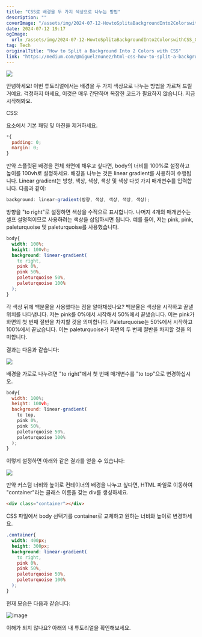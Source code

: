 ```yaml
---
title: "CSS로 배경을 두 가지 색상으로 나누는 방법"
description: ""
coverImage: "/assets/img/2024-07-12-HowtoSplitaBackgroundInto2ColorswithCSS_0.png"
date: 2024-07-12 19:17
ogImage: 
  url: /assets/img/2024-07-12-HowtoSplitaBackgroundInto2ColorswithCSS_0.png
tag: Tech
originalTitle: "How to Split a Background Into 2 Colors with CSS"
link: "https://medium.com/@miguelznunez/html-css-how-to-split-a-background-into-2-colors-1cdc394deb3d"
---
```



<img src="/assets/img/2024-07-12-HowtoSplitaBackgroundInto2ColorswithCSS_0.png" />

안녕하세요! 이번 튜토리얼에서는 배경을 두 가지 색상으로 나누는 방법을 가르쳐 드릴 거예요. 걱정하지 마세요, 이것은 매우 간단하며 복잡한 코드가 필요하지 않습니다. 지금 시작해봐요.

CSS:

요소에서 기본 패딩 및 마진을 제거하세요.

<div class="content-ad"></div>

```js
*{
  padding: 0;
  margin: 0;
}
```

만약 스플릿된 배경을 전체 화면에 채우고 싶다면, body의 너비를 100%로 설정하고 높이를 100vh로 설정하세요. 배경을 나누는 것은 linear gradient를 사용하여 수행됩니다. Linear gradient는 방향, 색상, 색상, 색상 및 색상 다섯 가지 매개변수를 입력합니다. 다음과 같이:

```js
background: linear-gradient(방향, 색상, 색상, 색상, 색상);
```

방향을 "to right"로 설정하면 색상을 수직으로 표시합니다. 나머지 4개의 매개변수는 셀프 설명적이므로 사용하려는 색상을 삽입하시면 됩니다. 예를 들어, 저는 pink, pink, paleturquoise 및 paleturquoise를 사용했습니다.

<div class="content-ad"></div>

```css
body{
  width: 100%;
  height: 100vh;
  background: linear-gradient(
    to right,
    pink 0%,
    pink 50%,
    paleturquoise 50%,
    paleturquoise 100%
  );
}
```

각 색상 뒤에 백분율을 사용했다는 점을 알아채셨나요? 백분율은 색상을 시작하고 끝낼 위치를 나타냅니다. 저는 pink를 0%에서 시작해서 50%에서 끝냈습니다. 이는 pink가 화면의 첫 번째 절반을 차지할 것을 의미합니다. Paleturquoise는 50%에서 시작하고 100%에서 끝났습니다. 이는 paleturquoise가 화면의 두 번째 절반을 차지할 것을 의미합니다.

결과는 다음과 같습니다:

<img src="/assets/img/2024-07-12-HowtoSplitaBackgroundInto2ColorswithCSS_1.png" />


<div class="content-ad"></div>

배경을 가로로 나누려면 "to right"에서 첫 번째 매개변수를 "to top"으로 변경하십시오.

```js
body{
  width: 100%;
  height: 100vh;
  background: linear-gradient(
    to top,
    pink 0%,
    pink 50%,
    paleturquoise 50%,
    paleturquoise 100%
  );
} 
```

이렇게 설정하면 아래와 같은 결과를 얻을 수 있습니다:

<img src="/assets/img/2024-07-12-HowtoSplitaBackgroundInto2ColorswithCSS_2.png" />

<div class="content-ad"></div>

만약 커스텀 너비와 높이로 컨테이너의 배경을 나누고 싶다면, HTML 파일로 이동하여 "container"라는 클래스 이름을 갖는 div를 생성하세요.

```html
<div class="container"></div>
```

CSS 파일에서 body 선택기를 container로 교체하고 원하는 너비와 높이로 변경하세요.

```css
.container{
  width: 400px;
  height: 300px;
  background: linear-gradient(
    to right,
    pink 0%,
    pink 50%,
    paleturquoise 50%,
    paleturquoise 100%
  );
}
```

<div class="content-ad"></div>

현재 모습은 다음과 같습니다:


![image](/assets/img/2024-07-12-HowtoSplitaBackgroundInto2ColorswithCSS_3.png)


이해가 되지 않나요? 아래의 내 튜토리얼을 확인해보세요.